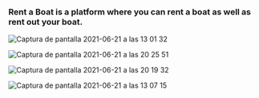 ### Rent a Boat is a platform where you can rent a boat as well as rent out your boat. 
![Captura de pantalla 2021-06-21 a las 13 01 32](https://user-images.githubusercontent.com/68306689/122753008-e93b4a80-d291-11eb-97b1-e22c93fb742e.png)

![Captura de pantalla 2021-06-21 a las 20 25 51](https://user-images.githubusercontent.com/68306689/122809864-f1fe4180-d2ce-11eb-9df0-828d5efc2997.png)

![Captura de pantalla 2021-06-21 a las 20 19 32](https://user-images.githubusercontent.com/68306689/122809561-8f0caa80-d2ce-11eb-824d-074891cc1663.png)

![Captura de pantalla 2021-06-21 a las 13 07 15](https://user-images.githubusercontent.com/68306689/122753015-eb9da480-d291-11eb-8dc5-846bc4013f6d.png)
